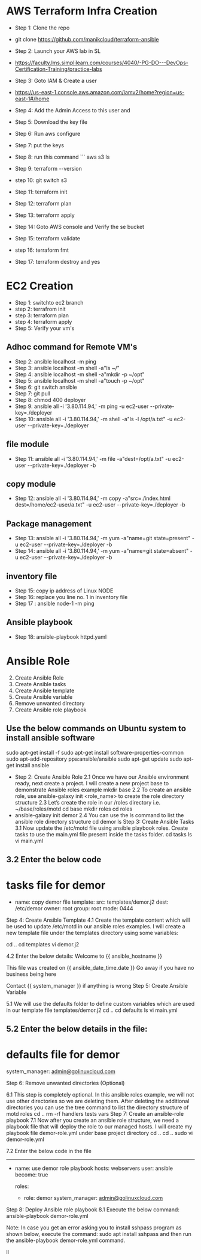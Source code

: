 
# AWS Terraform Infra Creation
- Step 1: Clone the repo
- git clone https://github.com/manikcloud/terraform-ansible
- Step 2: Launch your AWS lab in SL 
- https://faculty.lms.simplilearn.com/courses/4040/-PG-DO---DevOps-Certification-Training/practice-labs
- Step 3: Goto IAM & Create a user 
- https://us-east-1.console.aws.amazon.com/iamv2/home?region=us-east-1#/home
- Step 4: Add the Admin Access to this user and 
- Step 5: Download the key file 
- Step 6: Run aws configure 
- Step 7: put the keys

- Step 8: run this command ``` aws s3 ls
- Step 9: terraform --version
- step 10: git switch s3
- Step 11: terraform init 
- Step 12: terraform plan
- Step 13: terraform apply 
- Step 14: Goto AWS console and Verify the se bucket 
- Step 15: terraform validate
- step 16: terraform fmt
- Step 17: terraform destroy and yes 


# EC2 Creation
- Step 1: switchto ec2 branch 
- step 2: terrafrom init
- step 3: terraform plan 
- step 4: terraform apply 
- Step 5: Verify your vm's
## Adhoc command for Remote VM's
- Step 2: ansible localhost -m ping
- Step 3: ansible localhost -m shell -a"ls ~/"
- Step 4: ansible localhost -m shell -a"mkdir -p ~/opt"
- Step 5: ansible localhost -m shell -a"touch -p ~/opt"
- Step 6: git switch ansible 
- Step 7: git pull 
- Step 8: chmod 400 deployer  
- Step 9: ansible all -i '3.80.114.94,' -m ping -u ec2-user --private-key=./deployer
- Step 10: ansible all -i '3.80.114.94,' -m shell -a"ls -l /opt/a.txt" -u ec2-user --private-key=./deployer
## file module 
- Step 11: ansible all -i '3.80.114.94,' -m file -a"dest=/opt/a.txt"   -u ec2-user --private-key=./deployer -b  
## copy module            
- Step 12: ansible all -i '3.80.114.94,' -m copy -a"src=./index.html dest=/home/ec2-user/a.txt"   -u ec2-user --private-key=./deployer -b
## Package management 
- Step 13: ansible all -i '3.80.114.94,' -m yum -a"name=git state=present" -u ec2-user --private-key=./deployer -b
- Step 14: ansible all -i '3.80.114.94,' -m yum -a"name=git state=absent" -u ec2-user --private-key=./deployer -b

## inventory file 
- Step 15: copy ip address of Linux NODE 
- Step 16: replace you line no. 1 in inventory file 
- Step 17 : ansible node-1 -m ping 

## Ansible playbook 
- Step 18: ansible-playbook httpd.yaml

# Ansible Role 
2. Create Ansible Role
3. Create Ansible tasks
4. Create Ansible template
5. Create Ansible variable
6. Remove unwanted directory
7. Create Ansible role playbook

## Use the below commands on Ubuntu system to install ansible software
sudo apt-get install -f
sudo apt-get install software-properties-common
sudo apt-add-repository ppa:ansible/ansible
sudo apt-get update
sudo apt-get install ansible


- Step 2: Create Ansible Role
2.1 Once we have our Ansible environment ready, next create a project. I will create a 
new project base to demonstrate Ansible roles example
mkdir base
2.2 To create an ansible role, use ansible-galaxy init <role_name> to create the role 
directory structure
2.3 Let’s create the role in our <project>/roles directory i.e. ~/base/roles/motd
cd base
mkdir roles
cd roles
- ansible-galaxy init demor
2.4 You can use the ls command to list the ansible role directory structure
cd demor
ls
Step 3: Create Ansible Tasks
3.1 Now update the /etc/motd file using ansible playbook roles. Create tasks to use the main.yml file present inside the tasks folder.
cd tasks
ls
vi main.yml

3.2 Enter the below code
---
# tasks file for demor
- name: copy demor file
  template:
     src: templates/demor.j2
     dest: /etc/demor
     owner: root
     group: root
     mode: 0444

Step 4: Create Ansible Template
4.1 Create the template content which will be used to update /etc/motd in our ansible roles examples. I will create a new template file under the templates directory using some variables:

cd ..
cd templates
vi demor.j2
 
4.2 Enter the below details:
Welcome to {{ ansible_hostname }}

This file was created on {{ ansible_date_time.date }}
Go away if you have no business being here

Contact {{ system_manager }} if anything is wrong
Step 5: Create Ansible Variable

5.1 We will use the defaults folder to define custom variables which are used in our template file templates/demor.j2
cd ..
cd defaults
ls
vi main.yml
 
5.2 Enter the below details in the file:
---
# defaults file for demor
system_manager: admin@golinuxcloud.com
 

Step 6: Remove unwanted directories (Optional)

6.1 This step is completely optional. In this ansible roles example, we will not use other directories so we are deleting them. After deleting the additional directories you can use the tree command to list the directory structure of motd roles
cd ..
rm -rf handlers tests vars
Step 7: Create an ansible-role playbook
7.1 Now after you create an ansible role structure, we need a playbook file that will deploy the role to our managed hosts. I will create my playbook file demor-role.yml under base project directory
cd ..
cd ..
sudo vi demor-role.yml

 

7.2 Enter the below code in the file

---
- name: use demor role playbook
  hosts: webservers
  user: ansible
  become: true

  roles:
    - role: demor
      system_manager: admin@golinuxcloud.com


 
Step 8: Deploy Ansible role playbook
8.1 Execute the below command:
ansible-playbook demor-role.yml

Note: In case you get an error asking you to install sshpass program as shown below, execute the command: sudo apt install sshpass and then run the ansible-playbook demor-role.yml command.
 
 
ll
